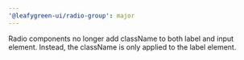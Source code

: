 ```yaml
---
'@leafygreen-ui/radio-group': major
---
```


Radio components no longer add className to both label and input element. Instead, the className is only applied to the label element.

